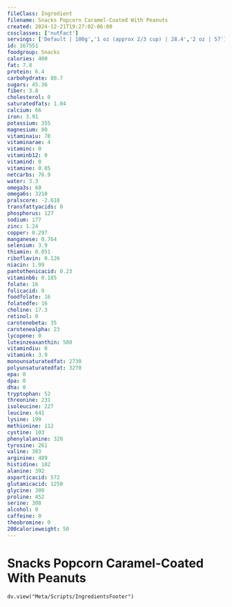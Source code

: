 ```yaml
---
fileClass: Ingredient
filename: Snacks Popcorn Caramel-Coated With Peanuts
created: 2024-12-21T19:27:02-06:00
cssclasses: ['nutFact']
servings: ['Default | 100g','1 oz (approx 2/3 cup) | 28.4','2 oz | 57']
id: 167551
foodgroup: Snacks
calories: 400
fat: 7.8
protein: 6.4
carbohydrate: 80.7
sugars: 45.36
fiber: 3.8
cholesterol: 0
saturatedfats: 1.04
calcium: 66
iron: 3.91
potassium: 355
magnesium: 80
vitaminaiu: 78
vitaminarae: 4
vitaminc: 0
vitaminb12: 0
vitamind: 0
vitamine: 0.85
netcarbs: 76.9
water: 3.3
omega3s: 60
omega6s: 3210
pralscore: -2.618
transfattyacids: 0
phosphorus: 127
sodium: 177
zinc: 1.24
copper: 0.297
manganese: 0.764
selenium: 3.9
thiamin: 0.051
riboflavin: 0.126
niacin: 1.99
pantothenicacid: 0.23
vitaminb6: 0.185
folate: 16
folicacid: 0
foodfolate: 16
folatedfe: 16
choline: 17.3
retinol: 0
carotenebeta: 35
carotenealpha: 23
lycopene: 0
luteinzeaxanthin: 580
vitamindiu: 0
vitamink: 3.9
monounsaturatedfat: 2730
polyunsaturatedfat: 3270
epa: 0
dpa: 0
dha: 0
tryptophan: 52
threonine: 231
isoleucine: 227
leucine: 641
lysine: 199
methionine: 112
cystine: 103
phenylalanine: 320
tyrosine: 261
valine: 303
arginine: 489
histidine: 182
alanine: 392
asparticacid: 572
glutamicacid: 1250
glycine: 309
proline: 452
serine: 308
alcohol: 0
caffeine: 0
theobromine: 0
200calorieweight: 50
---
```


# Snacks Popcorn Caramel-Coated With Peanuts

```dataviewjs
dv.view("Meta/Scripts/IngredientsFooter")
```
